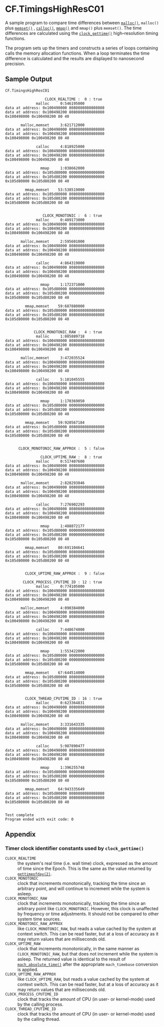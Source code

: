 # CF.TimingsHighResC01

A sample program to compare time differences between [`malloc()`](https://www.manpagez.com/man/3/malloc/),
`malloc()` plus [`memset()`](https://www.manpagez.com/man/3/memset/) , [`calloc()`](https://www.manpagez.com/man/3/calloc/),
[`mmap()`](https://www.manpagez.com/man/2/mmap/) and `mmap()` plus `memset()`.
The time differences are calculated using the [`clock_gettime()`](https://www.manpagez.com/man/3/clock_gettime/) high&ndash;resolution timing functions.

The program sets up the timers and constructs a series of loops containing calls the memory allocation functions. When a loop terminates the time
difference is calculated and the results are displayed to nanosecond precision.

## Sample Output

```
CF.TimingsHighResC01

                  CLOCK_REALTIME :  0 : true
              malloc     0:546195000
data at address: 0x100498000 8080808080808080
data at address: 0x100498200 8080808080808080
0x100498000 0x100498200 80 40

       malloc,memset     3:621712000
data at address: 0x100498000 8080808080808080
data at address: 0x100498200 8080808080808080
0x100498000 0x100498200 80 40

              calloc     4:818925000
data at address: 0x100498000 8080808080808080
data at address: 0x100498200 8080808080808080
0x100498000 0x100498200 80 40

                mmap     1:038662000
data at address: 0x105d80000 0000000000000000
data at address: 0x105d80200 0000000000000000
0x105d80000 0x105d80200 80 40

         mmap,memset    53:538519000
data at address: 0x105d80000 8080808080808080
data at address: 0x105d80200 8080808080808080
0x105d80000 0x105d80200 80 40


                 CLOCK_MONOTONIC :  6 : true
              malloc     0:489173000
data at address: 0x100498000 8080808080808080
data at address: 0x100498200 8080808080808080
0x100498000 0x100498200 80 40

       malloc,memset     2:595601000
data at address: 0x100498000 8080808080808080
data at address: 0x100498200 8080808080808080
0x100498000 0x100498200 80 40

              calloc     4:864319000
data at address: 0x100498000 8080808080808080
data at address: 0x100498200 8080808080808080
0x100498000 0x100498200 80 40

                mmap     1:172371000
data at address: 0x105d80000 0000000000000000
data at address: 0x105d80200 0000000000000000
0x105d80000 0x105d80200 80 40

         mmap,memset    59:687880000
data at address: 0x105d80000 8080808080808080
data at address: 0x105d80200 8080808080808080
0x105d80000 0x105d80200 80 40


             CLOCK_MONOTONIC_RAW :  4 : true
              malloc     1:085889718
data at address: 0x100498000 8080808080808080
data at address: 0x100498200 8080808080808080
0x100498000 0x100498200 80 40

       malloc,memset     3:472035524
data at address: 0x100498000 8080808080808080
data at address: 0x100498200 8080808080808080
0x100498000 0x100498200 80 40

              calloc     5:101045555
data at address: 0x100498000 8080808080808080
data at address: 0x100498200 8080808080808080
0x100498000 0x100498200 80 40

                mmap     1:170369050
data at address: 0x105d80000 0000000000000000
data at address: 0x105d80200 0000000000000000
0x105d80000 0x105d80200 80 40

         mmap,memset    59:920567184
data at address: 0x105d80000 8080808080808080
data at address: 0x105d80200 8080808080808080
0x105d80000 0x105d80200 80 40


      CLOCK_MONOTONIC_RAW_APPROX :  5 : false

                CLOCK_UPTIME_RAW :  8 : true
              malloc     0:517407600
data at address: 0x100498000 8080808080808080
data at address: 0x100498200 8080808080808080
0x100498000 0x100498200 80 40

       malloc,memset     2:828293846
data at address: 0x100498000 8080808080808080
data at address: 0x100498200 8080808080808080
0x100498000 0x100498200 80 40

              calloc     7:276902293
data at address: 0x100498000 8080808080808080
data at address: 0x100498200 8080808080808080
0x100498000 0x100498200 80 40

                mmap     1:488872177
data at address: 0x105d80000 0000000000000000
data at address: 0x105d80200 0000000000000000
0x105d80000 0x105d80200 80 40

         mmap,memset    80:691104641
data at address: 0x105d80000 8080808080808080
data at address: 0x105d80200 8080808080808080
0x105d80000 0x105d80200 80 40


         CLOCK_UPTIME_RAW_APPROX :  9 : false

        CLOCK_PROCESS_CPUTIME_ID : 12 : true
              malloc     0:774105000
data at address: 0x100498000 8080808080808080
data at address: 0x100498200 8080808080808080
0x100498000 0x100498200 80 40

       malloc,memset     4:090384000
data at address: 0x100498000 8080808080808080
data at address: 0x100498200 8080808080808080
0x100498000 0x100498200 80 40

              calloc     7:448674000
data at address: 0x100498000 8080808080808080
data at address: 0x100498200 8080808080808080
0x100498000 0x100498200 80 40

                mmap     1:553422000
data at address: 0x105d80000 0000000000000000
data at address: 0x105d80200 0000000000000000
0x105d80000 0x105d80200 80 40

         mmap,memset    67:644514000
data at address: 0x105d80000 8080808080808080
data at address: 0x105d80200 8080808080808080
0x105d80000 0x105d80200 80 40


         CLOCK_THREAD_CPUTIME_ID : 16 : true
              malloc     0:623364831
data at address: 0x100498000 8080808080808080
data at address: 0x100498200 8080808080808080
0x100498000 0x100498200 80 40

       malloc,memset     3:331643335
data at address: 0x100498000 8080808080808080
data at address: 0x100498200 8080808080808080
0x100498000 0x100498200 80 40

              calloc     5:987890477
data at address: 0x100498000 8080808080808080
data at address: 0x100498200 8080808080808080
0x100498000 0x100498200 80 40

                mmap     1:396255748
data at address: 0x105d80000 0000000000000000
data at address: 0x105d80200 0000000000000000
0x105d80000 0x105d80200 80 40

         mmap,memset    64:943335649
data at address: 0x105d80000 8080808080808080
data at address: 0x105d80200 8080808080808080
0x105d80000 0x105d80200 80 40


Test complete
Program ended with exit code: 0
```

## Appendix
### Timer clock identifier constants used by `clock_gettime()`

<dl>
  <dt><code>CLOCK_REALTIME</code></dt>
  <dd>
    the system's real time (i.e. wall time) clock, expressed as the amount of time since the Epoch. This is the same as the value returned by
    <a href="https://www.manpagez.com/man/2/gettimeofday/" target="_blank"><code>gettimeofday(2)</code></a>.
  </dd>
  <dt><code>CLOCK_MONOTONIC</code></dt>
  <dd>
    clock that increments monotonically, tracking the time since an arbitrary point, and will continue to increment while the system is asleep.
  </dd>
  <dt><code>CLOCK_MONOTONIC_RAW</code></dt>
  <dd>
    clock that increments monotonically, tracking the time since an arbitrary point like <code>CLOCK_MONOTONIC</code>. However, this clock is unaffected by
    frequency or time adjustments. It should not be compared to other system time sources.
  </dd>
  <dt><code>CLOCK_MONOTONIC_RAW_APPROX</code></dt>
  <dd>
    like <code>CLOCK_MONOTONIC_RAW</code>, but reads a value cached by the system at context switch. This can be read faster, but at a loss of accuracy as
    it may return values that are milliseconds old.
  </dd>
  <dt><code>CLOCK_UPTIME_RAW</code></dt>
  <dd>
    clock that increments monotonically, in the same manner as <code>CLOCK_MONOTONIC_RAW</code>, but that does not increment while the system is asleep.
    The returned value is identical to the result of 
    <a href="https://developer.apple.com/documentation/kernel/1462446-mach_absolute_time" target="_blank"><code>mach_absolute_time()</code></a> after the
    appropriate <code>mach_timebase</code> conversion is applied.
  </dd>
  <dt><code>CLOCK_UPTIME_RAW_APPROX</code></dt>
  <dd>
    like <code>CLOCK_UPTIME_RAW</code>, but reads a value cached by the system at context switch.  This can be read faster, but at a loss of accuracy as it
    may return values that are milliseconds old.
  </dd>
  <dt><code>CLOCK_PROCESS_CPUTIME_ID</code></dt>
  <dd>
    clock that tracks the amount of CPU (in user- or kernel-mode) used by the calling process.
  </dd>
  <dt><code>CLOCK_THREAD_CPUTIME_ID</code></dt>
  <dd>
    clock that tracks the amount of CPU (in user- or kernel-mode) used by the calling thread.
  </dd>
</dl>
